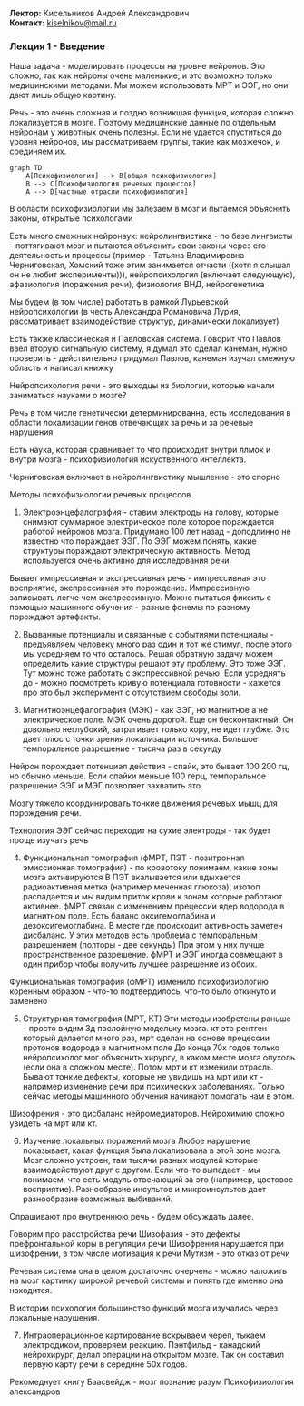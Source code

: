 **Лектор:** Кисельников Андрей Александрович  
**Контакт:** kiselnikov@mail.ru  

### Лекция 1 - Введение

Наша задача - моделировать процессы на уровне нейронов. Это сложно, так как нейроны очень маленькие, и это возможно только медицинскими методами. Мы можем использовать МРТ и ЭЭГ, но они дают лишь общую картину.

Речь - это очень сложная и поздно возникшая функция, которая сложно локализуется в мозге. Поэтому медицинские данные по отдельным нейронам у животных очень полезны. Если не удается спуститься до уровня нейронов, мы рассматриваем группы, такие как мозжечок, и соединяем их.

```mermaid
graph TD
    A[Психофизиология] --> B[общая психофизиология]
    B --> C[Психофизиология речевых процессов]
    A --> D[частные отрасли психофизиология]
```
В области психофизиологии мы залезаем в мозг и пытаемся объяснить законы, открытые психологами

Есть много смежных нейронаук: нейролингвистика - по базе лингвисты - поттягивают мозг и пытаются объяснить свои законы через его деятельность и процессы (пример - Татьяна Владимировна Черниговская, Хомский тоже этим занимается отчасти ((хотя я слышал он не любит эксперименты))), нейропсихология (включает следующую), афазиология (поражения речи), физиология ВНД, нейрогенетика

Мы будем (в том числе) работать в рамкой Лурьевской нейропсихологии (в честь Александра Романовича Лурия, рассматривает взаимодействие структур, динамически локализует)

Есть также классическая и Павловская система. Говорит что Павлов ввел вторую сигнальную систему, я думал это сделал канеман, нужно проверить - действительно придумал Павлов, канеман изучал смежную область и написал книжку

Нейропсихология речи - это выходцы из биологии, которые начали заниматься науками о мозге?

Речь в том числе генетически детерминированна, есть исследования в области локализации генов отвечающих за речь и за речевые нарушения

Есть наука, которая сравнивает то что происходит внутри ллмок и внутри мозга - психофизиология искуственного интеллекта.

Черниговская включает в нейролингвистику мышление - это спорно

Методы психофизиологии речевых процессов
1) Электроэнцефалография - ставим электроды на голову, которые снимают суммарное электрическое поле которое пораждается работой нейронов мозга. Придумано 100 лет назад - доподлинно не известно что пораждает ЭЭГ. По ЭЭГ можем понять, какие структуры пораждают электрическую активность. Метод используется очень активно для исследования речи. 

Бывает импрессивная и экспрессивная речь - импрессивная это восприятие, экспрессивная это порождение.
Импрессивную записывать легче чем экспрессивную. Можно пытаться фиксить с помощью машинного обучения - разные фонемы по разному порождают артефакты. 

2) Вызванные потенциалы и связанные с событиями потенциалы - предъявляем человеку много раз один и тот же стимул, после этого мы усредняем то что осталось. Решая обратную задачу можем определить какие структуры решают эту проблему. Это тоже ЭЭГ. Тут можно тоже работать с экспрессивной речью. Если усреднять до - можно посмотреть кривую потенциала готовности - кажется про это был эксперимент с отсутствием свободы воли.

3) Магнитноэнцефалография (МЭК) - как ЭЭГ, но магнитное а не электрическое поле. МЭК очень дорогой. Еще он бесконтактный. Он довольно неглубокий, затрагивает только кору, не идет глубже. Это дает плюс с точки зрения локализации источника. Большое темпоральное разрешение - тысяча раз в секунду

Нейрон порождает потенциал действия - спайк, это бывает 100 200 гц, но обычно меньше. Если спайки меньше 100 герц, темпоральное разрешение ЭЭГ и МЭГ позволяет захватить это.

Мозгу тяжело координировать тонкие движения речевых мышц для порождения речи.

Технология ЭЭГ сейчас переходит на сухие электроды - так будет проще изучать речь

4) Функциональная томография (фМРТ, ПЭТ - позитронная эмиссионная томография) - по кровотоку понимаем, какие зоны мозга активируются
В ПЭТ вкалывается или вдыхается радиоактивная метка (например меченная глюкоза), изотоп распадается и мы видим приток крови к зонам которые работают активнее.
фМРТ связан с изменением прецессии ядер водорода в магнитном поле. Есть баланс оксигемоглабина и дезоксигемоглабина. В месте где происходит активность заметен дисбаланс.
У этих методов есть проблема с темпоральным разрешением (полторы - две секунды)
При этом у них лучше пространственное разрешение.
фМРТ и ЭЭГ иногда совмещают в один прибор чтобы получить лучшее разрешение из обоих. 

Функциональная томография (фМРТ) изменило психофизиологию коренным образом - что-то подтвердилось, что-то было откинуто и заменено

5) Структурная томография (МРТ, КТ)
Эти методы изобретены раньше - просто видим 3д послойную модельку мозга. кт это рентген который делается много раз, мрт сделан на основе прецессии протонов водорода в магнитном поле
До конца 70х годов только нейропсихолог мог объяснить хирургу, в каком месте мозга опухоль (если она в сложном месте). Потом мрт и кт изменили отрасль. Бывают тонкие дефекты, которые не увидишь на мрт или кт - например изменение речи при психических заболеваниях. Только сейчас методы машинного обучения начинают помогать нам в этом. 

Шизофрения - это дисбаланс нейромедиаторов. Нейрохимию сложно увидеть на мрт или кт. 

6) Изучение локальных поражений мозга
Любое нарушение показывает, какая функция была локализована в этой зоне мозга. Мозг сложно устроен, там тысячи разных модулей которые взаимодействуют друг с другом. Если что-то выпадает - мы понимаем, что есть модуль отвечающий за это (например, цветовое восприятие). Разнообразие инсультов и микроинсультов дает разнообразие возможных выбиваний. 

Спрашивают про внутреннюю речь - будем обсуждать далее.

Говорим про расстройства речи
Шизофазия - это дефекты префронтальной коры в регуляции речи
Шизофрения нарушается при шизофрении, в том числе мотивация к речи
Мутизм - это отказ от речи

Речевая система она в целом достаточно очерчена - можно наложить на мозг картинку широкой речевой системы и понять где именно она находится.

В истории психологии большинство функций мозга изучались через локальные нарушения.

7) Интраоперационное картирование
вскрываем череп, тыкаем электродиком, проверяем реакцию. Пэнтфильд - канадский нейрохирург, делал операции на открытом мозге. Так он составил первую карту речи в середине 50х годов.

Рекомеднует книгу Баасвейдж - мозг познание разум
Психофизиология александров
